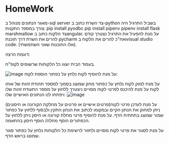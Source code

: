 # HomeWork
מאגר הנתונים מנוהל ב-sql server
צד השרת כתוב ב-python בשביל התרגיל היה צורך במספר התקנות:
   pip install pyodbc
   pip install pipenv 
   pipenv install flask marshmallow
צד הלקוח כתוב בangular.
 על מנת להפעיל את התרגיל נצטרך קודם להרים את השרת דרך תוכנת pycharm ואח"כ להרים את הלקוח בvisual studio code. (אלו התוכנות שאני השתמשתי).


דוגמת הרצה:

בעמוד הבית יוצגו כל הלקוחות שרשומים לקופ"ח.

![image](https://user-images.githubusercontent.com/80402757/197179584-7c5a1bd1-ae2d-4ef9-8742-36ba9a5b7cf3.png)
על מנת להוסיף לקוח נלחץ על כפתור הוספת לקוח:

על מנת למוק לקוח נלחץ על כפתור מחק שמוצג בסמוך למספר תהודת זהות של אותו לקוח
על מנת להיכנס לפרטי לקוח מסויים ניצטרך ללחוץ על מספר התעודת זהות שלו ויפתחו לנו הנתונים האישיים שלו:
![image](https://user-images.githubusercontent.com/80402757/197179843-2465cdb9-1503-40aa-9b60-1907a1ba0508.png)

על מנת לעדכן פרטי לקוח(פרטים אישיים או פרטים על מחלקת הקורונה או חיסונים) ניתן למחוק את הנתון הקיים ובמקומו לכתוב את הנתון התקין ולבסוף ללחוץ על כפתור שמור שמוצג בתחתית הדף.
על מנת להוסיף פרטי מחלת קורונה או חיסון ניתן ללחוץ על הכפתורים הוסף מחלה/ הוסף חיסון בהתאמה.

על מנת לסגור את פרטי לקוח מסויים ולחזור לרשימת כל הלקוחות נלחץ על כפתור סגור שמוצג בראש הדף.
